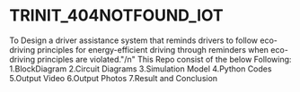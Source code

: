 # TRINIT_404NOTFOUND_IOT
To Design a driver assistance system that reminds drivers to follow eco-driving principles for energy-efficient driving  through reminders when eco-driving principles are violated."/n"
This Repo consist of the below Following:
1.BlockDiagram
2.Circuit Diagrams
3.Simulation Model
4.Python Codes
5.Output Video
6.Output Photos
7.Result and Conclusion
